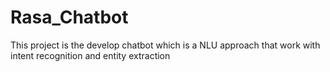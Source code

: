 # Rasa_Chatbot
This project is the develop chatbot which is a NLU approach that work with intent recognition and entity extraction
